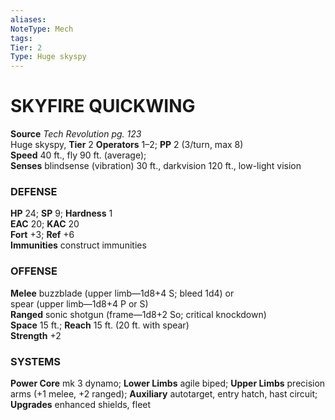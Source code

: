 ```yaml
---
aliases: 
NoteType: Mech
tags: 
Tier: 2
Type: Huge skyspy
---
```


# SKYFIRE QUICKWING 

**Source** _Tech Revolution pg. 123_  
Huge skyspy, **Tier** 2 
**Operators** 1–2; **PP** 2 (3/turn, max 8)  
**Speed** 40 ft., fly 90 ft. (average);  
**Senses** blindsense (vibration) 30 ft., darkvision 120 ft., low-light vision

### DEFENSE

**HP** 24; **SP** 9; **Hardness** 1  
**EAC** 20; **KAC** 20  
**Fort** +3; **Ref** +6  
**Immunities** construct immunities

### OFFENSE

**Melee** buzzblade (upper limb—1d8+4 S; bleed 1d4) or  
spear (upper limb—1d8+4 P or S)  
**Ranged** sonic shotgun (frame—1d8+2 So; critical knockdown)  
**Space** 15 ft.; **Reach** 15 ft. (20 ft. with spear)  
**Strength** +2

### SYSTEMS

**Power Core** mk 3 dynamo; **Lower Limbs** agile biped; **Upper Limbs** precision arms (+1 melee, +2 ranged); **Auxiliary** autotarget, entry hatch, hast circuit; **Upgrades** enhanced shields, fleet
